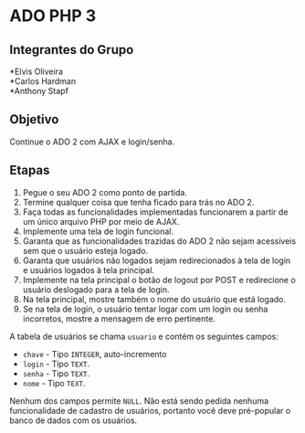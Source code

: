 # ADO PHP 3

## Integrantes do Grupo

*Elvis Oliveira<br>
*Carlos Hardman<br>
*Anthony Stapf<br>

## Objetivo

Continue o ADO 2 com AJAX e login/senha.

## Etapas

1. Pegue o seu ADO 2 como ponto de partida.
2. Termine qualquer coisa que tenha ficado para trás no ADO 2.
3. Faça todas as funcionalidades implementadas funcionarem a partir de um único arquivo PHP por meio de AJAX.
4. Implemente uma tela de login funcional.
5. Garanta que as funcionalidades trazidas do ADO 2 não sejam acessíveis sem que o usuário esteja logado.
6. Garanta que usuários não logados sejam redirecionados à tela de login e usuários logados à tela principal.
7. Implemente na tela principal o botão de logout por POST e redirecione o usuário deslogado para a tela de login.
8. Na tela principal, mostre também o nome do usuário que está logado.
9. Se na tela de login, o usuário tentar logar com um login ou senha incorretos, mostre a mensagem de erro pertinente.

A tabela de usuários se chama `usuario` e contém os seguintes campos:

* `chave` - Tipo `INTEGER`, auto-incremento
* `login` - Tipo `TEXT`.
* `senha` - Tipo `TEXT`.
* `nome` - Tipo `TEXT`.

Nenhum dos campos permite `NULL`. Não está sendo pedida nenhuma funcionalidade de cadastro de usuários, portanto você deve pré-popular o banco de dados com os usuários.

